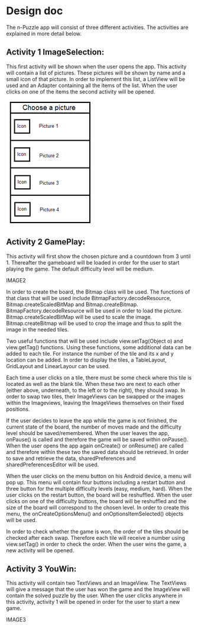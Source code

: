 Design doc
========

The n-Puzzle app will consist of three different activities. The activities are explained in more detail 
below.

Activity 1 ImageSelection:
--------

This first activity will be shown when the user opens the app. This activity will contain a list of 
pictures. These pictures will be shown by name and a small icon of that picture. In order to implement this
list, a ListView will be used and an Adapter containing all the items of the list. When the user clicks on
one of the items the second activity will be opened.

![First Activity](https://github.com/jelleswester/npuzzle/blob/master/design_doc_img/start_screen_choose_picture(1).png)

Activity 2 GamePlay:
--------

This activity will first show the chosen picture and a countdown from 3 until 1. Thereafter the gameboard
will be loaded in order for the user to start playing the game. The default difficulty level will be medium.

IMAGE2

In order to create the board, the Bitmap class will be used. The functions of that class that will be used 
include BitmapFactory.decodeResource, Bitmap.createScaledBitMap and Bitmap.createBitmap.
BitmapFactory.decodeResource will be used in order to load the picture. Bitmap.createScaledBitMap will be 
used to scale the image. Bitmap.createBitmap will be used to crop the image and thus to split the image 
in the needed tiles.

Two useful functions that will be used include view.setTag(Object o) and view.getTag() functions. Using these
functions, some additional data can be added to each tile. For instance the number of the tile and its x and y
location can be added. In order to display the tiles, a TableLayout, GridLayout and LinearLayour can be used.

Each time a user clicks on a tile, there must be some check where this tile is located as well as the blank 
tile. When these two are next to each other (either above, underneath, to the left or to the right), they 
should swap. In order to swap two tiles, their ImageViews can be swapped or the images within the Imageviews,
leaving the ImageViews themselves on their fixed positions. 

If the user decides to leave the app while the game is not finished, the current state of the board, the number
of moves made and the difficulty level should be saved/remembered. When the user leaves the app, onPause() is 
called and therefore the game will be saved within onPause(). When the user opens the app again onCreate() or 
onResume() are called and therefore within these two the saved data should be retrieved. In order to save and 
retrieve the data, sharedPreferences and sharedPreferencesEditor will be used. 

When the user clicks on the menu button on his Android device, a menu will pop up. This menu will contain four
buttons including a restart button and three button for the multiple difficulty levels (easy, medium, hard).
When the user clicks on the restart button, the board will be reshuffled. When the user clicks on one of 
the difficulty buttons, the board will be reshuffled and the size of the board will correspond to the chosen
level. In order to create this menu, the onCreateOptionsMenu() and onOptionsItemSelected() objects will be used.

In order to check whether the game is won, the order of the tiles should be checked after each swap. Therefore
each tile will receive a number using view.setTag() in order to check the order. When the user wins the game, a
new activity will be opened.

Activity 3 YouWin:
--------

This activity will contain two TextViews and an ImageView. The TextViews will give a message that the user has
won the game and the ImageView will contain the solved puzzle by the user. When the user clicks anywhere in this 
activity, activity 1 will be opened in order for the user to start a new game.

IMAGE3

